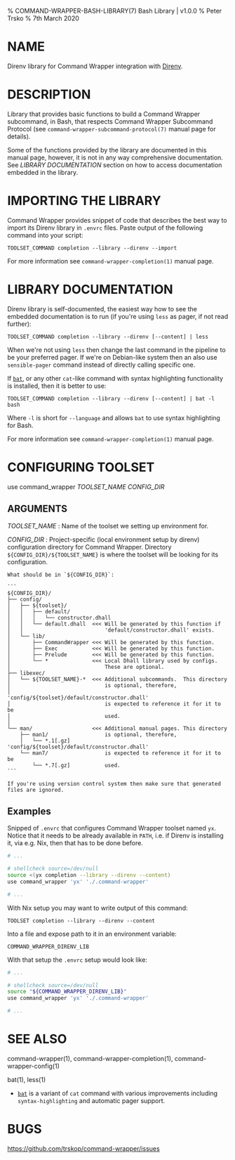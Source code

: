% COMMAND-WRAPPER-BASH-LIBRARY(7) Bash Library | v1.0.0
% Peter Trsko
% 7th March 2020


# NAME

Direnv library for Command Wrapper integration with [Direnv](https://direnv.net).


# DESCRIPTION

Library that provides basic functions to build a Command Wrapper subcommand, in
Bash, that respects Command Wrapper Subcommand Protocol (see
`command-wrapper-subcommand-protocol(7)` manual page for details).

Some of the functions provided by the library are documented in this manual
page, however, it is not in any way comprehensive documentation.   See
*LIBRARY DOCUMENTATION* section on how to access documentation embedded in the
library.


# IMPORTING THE LIBRARY

Command Wrapper provides snippet of code that describes the best way to import
its Direnv library in `.envrc` files.  Paste output of the following command
into your script:

```
TOOLSET_COMMAND completion --library --direnv --import
```

For more information see `command-wrapper-completion(1)` manual page.


# LIBRARY DOCUMENTATION

Direnv library is self-documented, the easiest way how to see the embedded
documentation is to run (if you're using `less` as pager, if not read further):

```
TOOLSET_COMMAND completion --library --direnv [--content] | less
```

When we're not using `less` then change the last command in the pipeline to be
your preferred pager. If we're on Debian-like system then an also use
`sensible-pager` command instead of directly calling specific one.

If [`bat`](https://github.com/sharkdp/bat), or any other `cat`-like command
with syntax highlighting functionality is installed, then it is better to use:

```
TOOLSET_COMMAND completion --library --direnv [--content] | bat -l bash
```

Where `-l` is short for `--language` and allows `bat` to use syntax
highlighting for Bash.

For more information see `command-wrapper-completion(1)` manual page.


# CONFIGURING TOOLSET

use command\_wrapper *TOOLSET\_NAME* *CONFIG\_DIR*

## ARGUMENTS

*TOOLSET\_NAME*
:   Name of the toolset we setting up environment for.

*CONFIG\_DIR*
:   Project-specific (local environment setup by direnv) configuration
    directory for Command Wrapper. Directory `${CONFIG_DIR}/${TOOLSET_NAME}`
    is where the toolset will be looking for its configuration.

    What should be in `${CONFIG_DIR}`:

    ```
    ${CONFIG_DIR}/
    ├── config/
    │   ├── ${toolset}/
    │   │   ├── default/
    │   │   │   └── constructor.dhall
    │   │   └── default.dhall  <<< Will be generated by this function if
    │   │                          'default/constructor.dhall' exists.
    │   └── lib/
    │       ├── CommandWrapper <<< Will be generated by this function.
    │       ├── Exec           <<< Will be generated by this function.
    │       ├── Prelude        <<< Will be generated by this function.
    │       └── *              <<< Local Dhall library used by configs.
    │                              These are optional.
    ├── libexec/
    │   └── ${TOOLSET_NAME}-*  <<< Additional subcommands.  This directory
    │                              is optional, therefore,
    │                              'config/${toolset}/default/constructor.dhall'
    │                              is expected to reference it for it to be
    │                              used.
    │
    └── man/                   <<< Additional manual pages. This directory
        ├── man1/                  is optional, therefore,
        │   └── *.1[.gz]           'config/${toolset}/default/constructor.dhall'
        └── man7/                  is expected to reference it for it to be
            └── *.7[.gz]           used.
    ```

    If you're using version control system then make sure that generated
    files are ignored.

## Examples

Snipped of `.envrc` that configures Command Wrapper toolset named `yx`.  Notice
that it needs to be already available in `PATH`, i.e. if Direnv is installing
it, via e.g. Nix, then that has to be done before.

```Bash
# ...

# shellcheck source=/dev/null
source <(yx completion --library --direnv --content)
use command_wrapper 'yx' './.command-wrapper'

# ...
```

With Nix setup you may want to write output of this command:

```
TOOLSET completion --library --direnv --content
```

Into a file and expose path to it in an environment variable:

```
COMMAND_WRAPPER_DIRENV_LIB
```

With that setup the `.envrc` setup would look like:

```Bash
# ...

# shellcheck source=/dev/null
source "${COMMAND_WRAPPER_DIRENV_LIB}"
use command_wrapper 'yx' './.command-wrapper'

# ...
```


# SEE ALSO

command-wrapper(1), command-wrapper-completion(1), command-wrapper-config(1)

bat(1), less(1)

*   [`bat`](https://github.com/sharkdp/bat) is a variant of `cat` command with
    various improvements including `syntax-highlighting` and automatic pager
    support.


# BUGS

<https://github.com/trskop/command-wrapper/issues>
